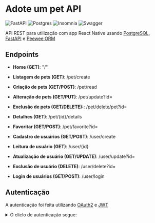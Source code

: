# Adote um pet API

![FastAPI](https://img.shields.io/badge/FastAPI-005571?style=for-the-badge&logo=fastapi)
![Postgres](https://img.shields.io/badge/postgres-%23316192.svg?style=for-the-badge&logo=postgresql&logoColor=white)
![Insomnia](https://img.shields.io/badge/Insomnia-black?style=for-the-badge&logo=insomnia&logoColor=5849BE)
![Swagger](https://img.shields.io/badge/-Swagger-%23Clojure?style=for-the-badge&logo=swagger&logoColor=white)

API REST para utilização com app React Native usando [PostgreSQL](https://www.postgresql.org/), [FastAPI](https://fastapi.tiangolo.com/) e [Peewee ORM](https://docs.peewee-orm.com/en/latest/index.html)

## Endpoints

- **Home (GET)**: "/"

- **Listagem de pets (GET)**: /pet/create
- **Criação de pets (GET/POST)**: /pet/read
- **Alteração de pets (GET/PUT)**: /pet/update?id=
- **Exclusão de pets (GET/DELETE):**: /pet/delete/pet?id=

- **Detalhes (GET)**: /pet/{id}/details
- **Favoritar (GET/POST)**: /pet/favorite?id=

- **Cadastro de usuários (GET/POST)**: /user/create
- **Leitura de usuário (GET)**: /user/{id}
- **Atualização de usuário (GET/UPDATE)**: /user/update?id=
- **Exclusão de usuário (DELETE)**: /user/delete?id=

- **Login de usuários (GET/POST)**: /user/login

## Autenticação

A autenticação foi feita utilizando [OAuth2](https://oauth.net/2/) e [JWT](https://jwt.io/)

<details>
  <summary>O cliclo de autenticação segue:</summary>
  
  <br />
  
  1 - Usuário cadastra-se no sistema
  
  2 - Usuário faz login com username e password
  
  ![loginendpoint](https://github.com/rafaelngoncalves5/adote-pet-api/blob/master/docs/auth-steps/e1.PNG)
  
  2.1 - Em caso de erro, é emitido um erro com status **403** do HTTP
  
  ![error403](https://github.com/rafaelngoncalves5/adote-pet-api/blob/master/docs/auth-steps/e2.PNG)
  
  3 - Caso os dados estejam corretos, é gerado um ***JWT*** access token e um refresh token
  
  ![tokens](https://github.com/rafaelngoncalves5/adote-pet-api/blob/master/docs/auth-steps/e3.PNG)
  
  4 - Usuário autentica com o **authorize** na API com as credenciais utilizadas na geração do token. Ou, usuário passa um ***Authorization header***, com o ***Bearer*** seguido pelo token gerado as rotas protegidas
  
  ![autoriza](https://github.com/rafaelngoncalves5/adote-pet-api/blob/master/docs/auth-steps/e4.PNG)
  
  > O passo 4 pode e deve ser facilitado pelo cliente
  
  5 - Usuário tem garantido o acesso a um recurso antes inacessível
  
 ![recurso](https://github.com/rafaelngoncalves5/adote-pet-api/blob/master/docs/auth-steps/e5.PNG)
  
</details>
